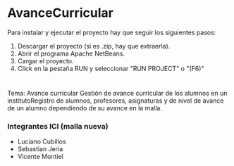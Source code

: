 # AvanceCurricular 
Para instalar y ejecutar el proyecto hay que seguir los siguientes pasos:
1. Descargar el proyecto (si es .zip, hay que extraerla).
2. Abrir el programa Apache NetBeans.
3. Cargar el proyecto.
4. Click en la pestaña RUN y seleccionar "RUN PROJECT" o "(F6)"
#
Tema: Avance curricular Gestión de avance curricular de los alumnos en un institutoRegistro de alumnos, profesores, asignaturas y de nivel de avance de un alumno dependiendo de su avance en la malla. 
### Integrantes ICI (malla nueva)
- Luciano Cubillos
- Sebastian Jeria
- Vicente Montiel

